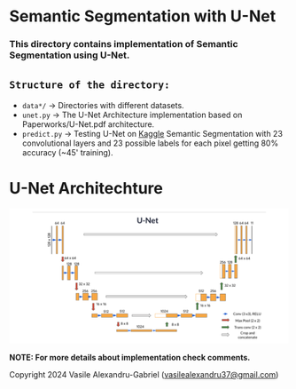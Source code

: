 # Semantic Segmentation with U-Net

### This directory contains implementation of Semantic Segmentation using U-Net.

## `Structure of the directory:`
  * `data*/` -> Directories with different datasets.
  * `unet.py` -> The U-Net Architecture implementation based on Paperworks/U-Net.pdf architecture.
  * `predict.py` -> Testing U-Net on [Kaggle](https://www.kaggle.com/datasets/kumaresanmanickavelu/lyft-udacity-challenge/data) Semantic Segmentation with 23 convolutional layers and 23 possible labels for each pixel getting 80% accuracy (~45' training).

# U-Net Architechture
![](U-Net.png)

**NOTE: For more details about implementation check comments.**

Copyright 2024 Vasile Alexandru-Gabriel (vasilealexandru37@gmail.com)